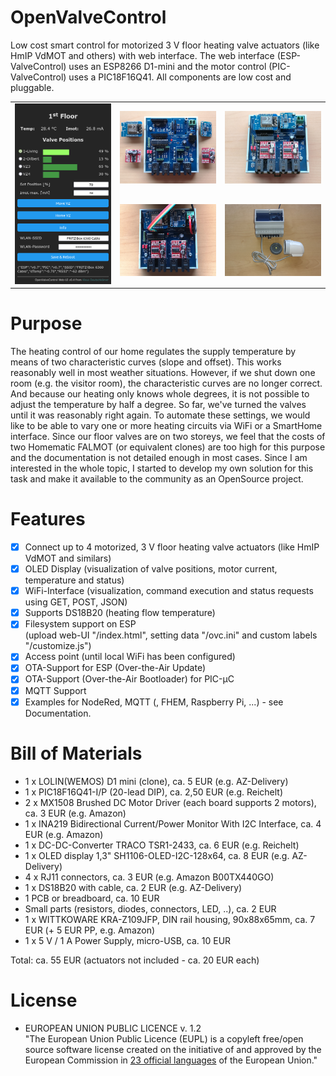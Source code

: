 # OpenValveControl
Low cost smart control for motorized 3 V floor heating valve actuators (like HmIP VdMOT and others) with web interface.
The web interface (ESP-ValveControl) uses an ESP8266 D1-mini and the motor control (PIC-ValveControl) uses a PIC18F16Q41.
All components are low cost and pluggable.

<table>
<tr>
<td rowspan="2"><img src="./Photos/WebUI.png" alt="User Interface" title="Web UI" width="250"/></td>
  <td><img src="./Photos/Assembly-1.jpg" alt="Assembly-1" title="Modules unplugged" width="250"/></td>
  <td><img src="./Photos/Assembly-2.jpg" alt="Assembly-2" title="Modules installed" width="250"/></td>
</tr>  
<tr>
  <td><img src="./Photos/Assembly-3.jpg" alt="Connected OLED and power" title="Adding OLED and power" width="250"/></td>
  <td><img src="./Photos/Assembly-4.jpg" alt="Assembly complete" title="Assembly complete" width="250"/></td>  
</tr>  
</table>


# Purpose
The heating control of our home regulates the supply temperature by means of two characteristic curves (slope and offset). 
This works reasonably well in most weather situations. However, if we shut down one room (e.g. the visitor room), the 
characteristic curves are no longer correct. And because our heating only knows whole degrees, it is not possible 
to adjust the temperature by half a degree. So far, we've turned the valves until it was reasonably right again.
To automate these settings, we would like to be able to vary one or more heating circuits via WiFi or a SmartHome interface.
Since our floor valves are on two storeys, we feel that the costs of two Homematic FALMOT (or equivalent clones) are too 
high for this purpose and the documentation is not detailed enough in most cases.
Since I am interested in the whole topic, I started to develop my own solution for this task and make it available 
to the community as an OpenSource project.

# Features
- [x] Connect up to 4 motorized, 3 V floor heating valve actuators (like HmIP VdMOT and similars)
- [x] OLED Display (visualization of valve positions, motor current, temperature and status)
- [x] WiFi-Interface (visualization, command execution and status requests using GET, POST, JSON)
- [x] Supports DS18B20 (heating flow temperature)
- [x] Filesystem support on ESP <br>
(upload web-UI "/index.html", setting data "/ovc.ini" and custom labels "/customize.js")
- [x] Access point (until local WiFi has been configured)
- [x] OTA-Support for ESP (Over-the-Air Update)
- [x] OTA-Support (Over-the-Air Bootloader) for PIC-µC
- [x] MQTT Support
- [x] Examples for NodeRed, MQTT (, FHEM, Raspberry Pi, ...) - see Documentation.

# Bill of Materials
- 1 x LOLIN(WEMOS) D1  mini (clone), ca. 5 EUR (e.g. AZ-Delivery)
- 1 x PIC18F16Q41-I/P (20-lead DIP), ca. 2,50 EUR (e.g. Reichelt)
- 2 x MX1508 Brushed DC Motor Driver (each board supports 2 motors), ca. 3 EUR (e.g. Amazon)
- 1 x INA219 Bidirectional Current/Power Monitor With I2C Interface, ca. 4 EUR (e.g. Amazon)
- 1 x DC-DC-Converter TRACO TSR1-2433, ca. 6 EUR (e.g. Reichelt)
- 1 x OLED display 1,3" SH1106-OLED-I2C-128x64, ca. 8 EUR (e.g. AZ-Delivery)
- 4 x RJ11 connectors, ca. 3 EUR (e.g. Amazon B00TX440GO)
- 1 x DS18B20 with cable, ca. 2 EUR (e.g. AZ-Delivery)
- 1 PCB or breadboard, ca. 10 EUR
- Small parts (resistors, diodes, connectors, LED, ..), ca. 2 EUR
- 1 x WITTKOWARE KRA-Z109JFP, DIN rail housing, 90x88x65mm, ca. 7 EUR (+ 5 EUR PP, e.g. Amazon)
- 1 x 5 V / 1 A Power Supply, micro-USB, ca. 10 EUR

Total: ca. 55 EUR (actuators not included - ca. 20 EUR each)

# License
- EUROPEAN UNION PUBLIC LICENCE v. 1.2 <br>
  "The European Union Public Licence (EUPL) is a copyleft free/open source software license created on the initiative of and approved
  by the European Commission in <a href="https://joinup.ec.europa.eu/collection/eupl/eupl-text-eupl-12">23 official languages</a>
  of the European Union."

